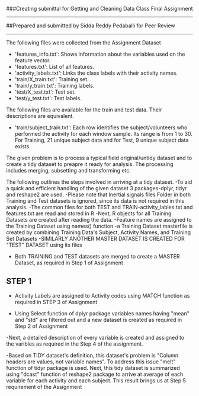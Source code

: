 ###Creating submittal for Getting and Cleaning Data Class Final Assignment
_____________________________________________________________________________
##Prepared and submitted by Sidda Reddy Pedaballi for Peer Review
_____________________________________________________________________________
The following files were collected from the Assignment Dataset

- 'features_info.txt': Shows information about the variables used on the feature vector.
- 'features.txt': List of all features.
- 'activity_labels.txt': Links the class labels with their activity names.
- 'train/X_train.txt': Training set.
- 'train/y_train.txt': Training labels.
- 'test/X_test.txt': Test set.
- 'test/y_test.txt': Test labels.

The following files are available for the train and test data. Their descriptions are equivalent. 
- 'train/subject_train.txt': Each row identifies the subject/volunteers who performed the activity for each window sample. Its range is from 1 to 30. For Training, 21 unique subject data and for Test, 9 unique subject data exists.

The given problem is to process a typical field original/untidy dataset and to create a tidy dataset to preapre it ready for analysis. The processing includes merging, subsetting and transforming etc.


The following outlines the steps involved in arriving at a tidy dataset.
-To aid a quick and efficient handling of the given dataset 3 packages-dplyr, tidyr and reshape2 are used.
-Please note that Inertial signals files Folder in both Training and Test datasets is ignored, since its data is not required in this analysis.
-The common files for both TEST and TRAIN-activity_lables.txt and features.txt are read and stored in R
-Next, R objects for all Training Datasets are created after reading the data.
  -Feature names are assigned to the Training Dataset using names() function
  -a Training Dataset masterfile is created by combining Training Data's Subject, Activity Names, and Training Set Datasets
-SIMILARLY ANOTHER MASTER DATASET IS CREATED FOR "TEST" DATASET using its files
- Both TRAINING and TEST datasets are merged to create a MASTER Dataset, as required in Step 1 of Assignment
## STEP 1
- Activity Labels are assigned to Activity codes using MATCH function as required in STEP 3 of Assignment

- Using Select function of dplyr package variables names having "mean" and "std" are filtered out and a new dataset is created as required in Step 2 of Assignment

-Next, a detailed description of every variable is created and assigned to the varibles as required in the Step 4 of the assignment.

-Based on TIDY dataset's definition, this dataset's problem is "Column headers are values, not variable names". To address this issue "melt" function of tidyr package is used.
Next, this tidy dataset is summarized using "dcast" function of reshape2 package to arrive at average of each variable for each activity and each subject. This result brings us at Step 5 requirement of the Assignment





